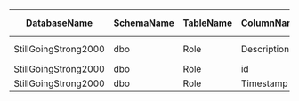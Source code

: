 | DatabaseName         | SchemaName | TableName | ColumnName  | Datatype | Datalength | nRows | FHIR Resource | FHIR path (full)                            | KR |
|----------------------|------------|-----------|-------------|----------|------------|-------|---------------|---------------------------------------------|----|
| StillGoingStrong2000 | dbo        | Role      | Description | nvarchar | 8000       | 8     | Encounter     | Encounter.participant_Participant(2…X).type |    |
| StillGoingStrong2000 | dbo        | Role      | id          | int      | 4          | 8     |               |                                             | 4  |
| StillGoingStrong2000 | dbo        | Role      | Timestamp   | datetime | 8          | 8     |               |                                             | 1  |
